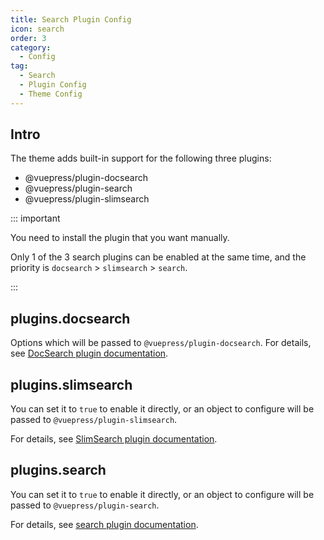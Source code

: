 ```yaml
---
title: Search Plugin Config
icon: search
order: 3
category:
  - Config
tag:
  - Search
  - Plugin Config
  - Theme Config
---
```


## Intro

The theme adds built-in support for the following three plugins:

- @vuepress/plugin-docsearch
- @vuepress/plugin-search
- @vuepress/plugin-slimsearch

::: important

You need to install the plugin that you want manually.

Only 1 of the 3 search plugins can be enabled at the same time, and the priority is `docsearch` > `slimsearch` > `search`.

:::

## plugins.docsearch

Options which will be passed to `@vuepress/plugin-docsearch`. For details, see [DocSearch plugin documentation][docsearch].

## plugins.slimsearch

You can set it to `true` to enable it directly, or an object to configure will be passed to `@vuepress/plugin-slimsearch`.

For details, see [SlimSearch plugin documentation][slimsearch].

## plugins.search

You can set it to `true` to enable it directly, or an object to configure will be passed to `@vuepress/plugin-search`.

For details, see [search plugin documentation][search].

[docsearch]: https://ecosystem.vuejs.press/plugins/search/docsearch.html
[slimsearch]: https://ecosystem.vuejs.press/plugins/search/slimsearch.html
[search]: https://ecosystem.vuejs.press/plugins/search/search.html
